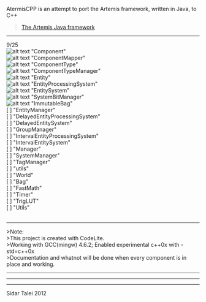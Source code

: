 AtermisCPP is an attempt to port the Artemis framework, written in Java, to C++
>[The Artemis Java framework](http://gamadu.com/artemis/ "Title") <br/>

<hr />

9/25 </br>
![alt text](https://dl.dropbox.com/u/12043338/11check_mark.png "check")	"Component"<br/>
![alt text](https://dl.dropbox.com/u/12043338/11check_mark.png "check") "ComponentMapper"<br/>
![alt text](https://dl.dropbox.com/u/12043338/11check_mark.png "check")  "ComponentType"<br/>
![alt text](https://dl.dropbox.com/u/12043338/11check_mark.png "check") "ComponentTypeManager"<br/>
![alt text](https://dl.dropbox.com/u/12043338/11check_mark.png "check")	"Entity"<br/>
![alt text](https://dl.dropbox.com/u/12043338/11check_mark.png "check")	"EntityProcessingSystem"<br/>
![alt text](https://dl.dropbox.com/u/12043338/11check_mark.png "check")	"EntitySystem"<br/>
![alt text](https://dl.dropbox.com/u/12043338/11check_mark.png "check")  "SystemBitManager"<br/>
![alt text](https://dl.dropbox.com/u/12043338/11check_mark.png "check")	"ImmutableBag"<br/>
[ ]	"EntityManager"<br/>
[ ] "DelayedEntityProcessingSystem"<br/>
[ ] "DelayedEntitySystem"<br/>
[ ] "GroupManager"<br/>
[ ] "IntervalEntityProcessingSystem"<br/>
[ ]	"IntervalEntitySystem"<br/>
[ ]	"Manager"<br/>
[ ] "SystemManager"<br/>
[ ] "TagManager"<br/>
[ ] "utils"<br/>
[ ] "World"<br/>
[ ] "Bag"<br/>
[ ]	"FastMath"<br/>
[ ] "Timer"<br/>
[ ] "TrigLUT"<br/>
[ ] "Utils"<br/>
<br/>
<hr />
>Note:<br/>
>This project is created with CodeLite. <br/>
>Working with GCC(mingw) 4.6.2; Enabled experimental c++0x with -std=c++0x<br/>
>Documentation and whatnot will be done when every component is in place and working.
<hr />

<hr />

<hr />
Sidar Talei 2012